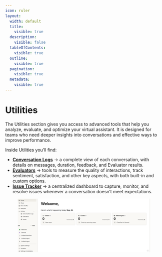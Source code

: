 ```yaml
---
icon: ruler
layout:
  width: default
  title:
    visible: true
  description:
    visible: false
  tableOfContents:
    visible: true
  outline:
    visible: true
  pagination:
    visible: true
  metadata:
    visible: true
---
```


# Utilities

The Utilities section gives you access to advanced tools that help you analyze, evaluate, and optimize your virtual assistant. It is designed for teams who need deeper insights into conversations and effective ways to improve performance.

Inside Utilities you’ll find:

* [**Conversation Logs**](conversation-logs.md) → a complete view of each conversation, with details on messages, duration, feedback, and Evaluator results.
* [**Evaluators**](evaluators-and-guardrails.md) → tools to measure the quality of interactions, track sentiment, satisfaction, and other key aspects, with both built-in and custom options.
* [**Issue Tracker**](issue-tracker.md) → a centralized dashboard to capture, monitor, and resolve issues whenever a conversation doesn’t meet expectations.

<figure><img src="../../../.gitbook/assets/utilities.png" alt=""><figcaption></figcaption></figure>
